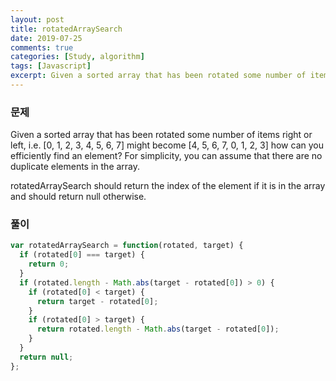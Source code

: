 ```yaml
---
layout: post
title: rotatedArraySearch
date: 2019-07-25
comments: true
categories: [Study, algorithm]
tags: [Javascript]
excerpt: Given a sorted array that has been rotated some number of items right or left, i.e. [0, 1, 2, 3, 4, 5, 6, 7] might become [4, 5, 6, 7, 0, 1, 2, 3]
---
```


### 문제

Given a sorted array that has been rotated some number of items right or left, i.e. [0, 1, 2, 3, 4, 5, 6, 7] might become [4, 5, 6, 7, 0, 1, 2, 3] how can you efficiently find an element? For simplicity, you can assume that there are no duplicate elements in the array.

rotatedArraySearch should return the index of the element if it is in the array and should return null otherwise.

### 풀이

```javascript
var rotatedArraySearch = function(rotated, target) {
  if (rotated[0] === target) {
    return 0;
  }
  if (rotated.length - Math.abs(target - rotated[0]) > 0) {
    if (rotated[0] < target) {
      return target - rotated[0];
    }
    if (rotated[0] > target) {
      return rotated.length - Math.abs(target - rotated[0]);
    }
  }
  return null;
};
```
